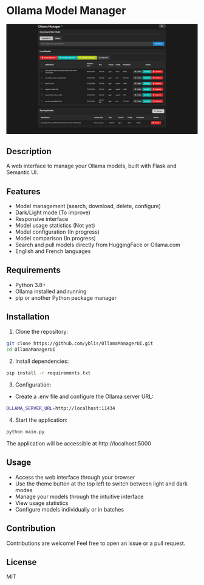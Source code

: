 # Ollama Model Manager

![Ollama Model Manager Interface](ollama_manager.png)

## Description
A web interface to manage your Ollama models, built with Flask and Semantic UI.

## Features
- Model management (search, download, delete, configure)
- Dark/Light mode (To improve)
- Responsive interface 
- Model usage statistics (Not yet)
- Model configuration  (In progress)
- Model comparison (In progress)
- Search and pull models directly from HuggingFace or Ollama.com
- English and French languages

## Requirements
- Python 3.8+
- Ollama installed and running
- pip or another Python package manager

## Installation
1. Clone the repository:
```bash
git clone https://github.com/yblis/OllamaManagerUI.git
cd OllamaManagerUI
```

2. Install dependencies:
```bash
pip install -r requirements.txt
```

3. Configuration:
- Create a .env file and configure the Ollama server URL:
```bash
OLLAMA_SERVER_URL=http://localhost:11434
```

4. Start the application:
```bash
python main.py
```

The application will be accessible at http://localhost:5000

## Usage
- Access the web interface through your browser
- Use the theme button at the top left to switch between light and dark modes
- Manage your models through the intuitive interface
- View usage statistics
- Configure models individually or in batches

## Contribution
Contributions are welcome! Feel free to open an issue or a pull request.

## License
MIT


